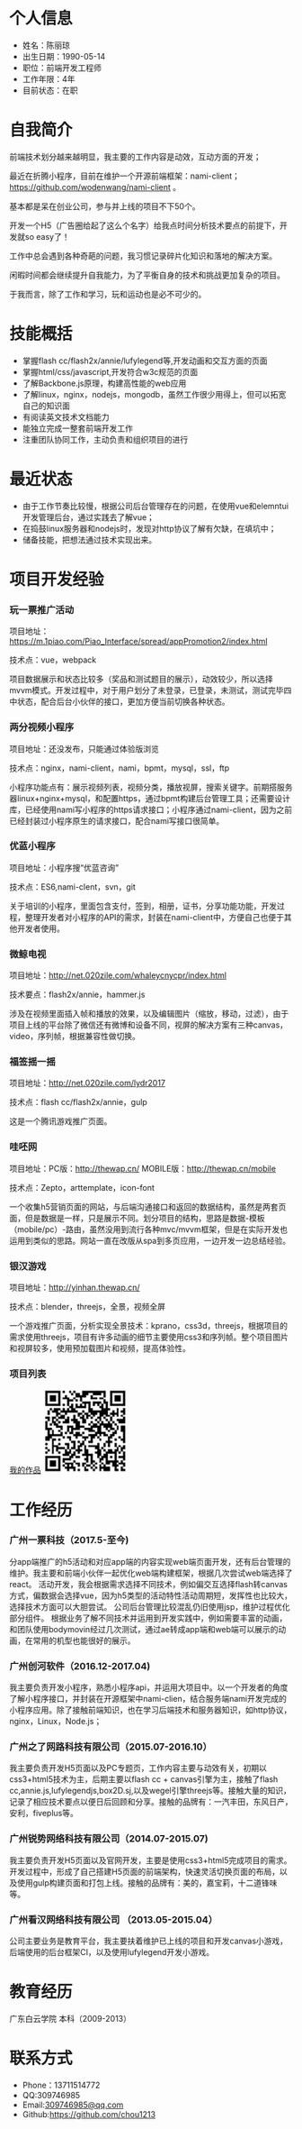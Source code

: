 # 个人信息
- 姓名：陈丽琼
- 出生日期：1990-05-14
- 职位：前端开发工程师
- 工作年限：4年
- 目前状态：在职

# 自我简介
前端技术划分越来越明显，我主要的工作内容是动效，互动方面的开发；

最近在折腾小程序，目前在维护一个开源前端框架：nami-client；https://github.com/wodenwang/nami-client 。

基本都是呆在创业公司，参与并上线的项目不下50个。

开发一个H5（广告圈给起了这么个名字）给我点时间分析技术要点的前提下，开发就so easy了！

工作中总会遇到各种奇葩的问题，我习惯记录碎片化知识和落地的解决方案。

闲暇时间都会继续提升自我能力，为了平衡自身的技术和挑战更加复杂的项目。

于我而言，除了工作和学习，玩和运动也是必不可少的。

# 技能概括
- 掌握flash cc/flash2x/annie/lufylegend等,开发动画和交互方面的页面
- 掌握html/css/javascript,开发符合w3c规范的页面
- 了解Backbone.js原理，构建高性能的web应用
- 了解linux，nginx，nodejs，mongodb，虽然工作很少用得上，但可以拓宽自己的知识面
- 有阅读英文技术文档能力
- 能独立完成一整套前端开发工作
- 注重团队协同工作，主动负责和组织项目的进行

# 最近状态
- 由于工作节奏比较慢，根据公司后台管理存在的问题，在使用vue和elemntui开发管理后台，通过实践去了解vue；
- 在捣鼓linux服务器和nodejs时，发现对http协议了解有欠缺，在填坑中；
- 储备技能，把想法通过技术实现出来。

# 项目开发经验
 ### 玩一票推广活动

 项目地址：https://m.1piao.com/Piao_Interface/spread/appPromotion2/index.html

 技术点：vue，webpack

 项目数据展示和状态比较多（奖品和测试题目的展示），动效较少，所以选择mvvm模式。开发过程中，对于用户划分了未登录，已登录，未测试，测试完毕四中状态，配合后台小伙伴的接口，更加方便当前切换各种状态。

 ### 两分视频小程序

 项目地址：还没发布，只能通过体验版浏览

 技术点：nginx，nami-client，nami，bpmt，mysql，ssl，ftp

 小程序功能点有：展示视频列表，视频分类，播放视屏，搜索关键字。前期搭服务器linux+nginx+mysql，和配置https，通过bpmt构建后台管理工具；还需要设计库，已经使用nami写小程序的https请求接口；小程序通过nami-client，因为之前已经封装过小程序原生的请求接口，配合nami写接口很简单。

 ### 优蓝小程序
 
 项目地址：小程序搜“优蓝咨询”

 技术点：ES6,nami-clent，svn，git
 
 关于培训的小程序，里面包含支付，签到，相册，证书，分享功能功能，开发过程，整理开发者对小程序的API的需求，封装在nami-client中，方便自己也便于其他开发者使用。
 
 ### 微鲸电视
 
 项目地址：http://net.020zile.com/whaleycnycpr/index.html
 
 技术要点：flash2x/annie，hammer.js
 
 涉及在视频里面插入帧和播放的效果，以及编辑图片（缩放，移动，过滤），由于项目上线的平台除了微信还有微博和设备不同，视屏的解决方案有三种canvas，video，序列帧，根据兼容性做切换。
 
 ### 福签摇一摇
 
 项目地址：http://net.020zile.com/lydr2017
 
 技术点：flash cc/flash2x/annie，gulp
 
 这是一个腾讯游戏推广页面。
 
 ### 哇呸网
 
 项目地址：PC版：http://thewap.cn/     MOBILE版：http://thewap.cn/mobile

 技术点：Zepto，arttemplate，icon-font
 
 一个收集h5营销页面的网站，与后端沟通接口和返回的数据结构，虽然是两套页面，但是数据是一样，只是展示不同。划分项目的结构，思路是数据-模板（mobile/pc）-路由，虽然没用到流行各种mvc/mvvm框架，但是在实际开发也运用到类似的思路。网站一直在改版从spa到多页应用，一边开发一边总结经验。
 
 ### 银汉游戏
 
 项目地址：http://yinhan.thewap.cn/
 
 技术点：blender，threejs，全景，视频全屏
 
 一个游戏推广页面，分析实现全景技术：kprano，css3d，threejs，根据项目的需求使用threejs，项目有许多动画的细节主要使用css3和序列帧。整个项目图片和视屏较多，使用预加载图片和视频，提高体验性。
 
 ### 项目列表
 [我的作品](http://choubox.sinaapp.com/myWorks/)
 ![image](https://raw.githubusercontent.com/chou1213/resume/master/images/myWorks.jpeg)
 
 
 # 工作经历
  ### 广州一票科技（2017.5-至今)
 分app端推广的h5活动和对应app端的内容实现web端页面开发，还有后台管理的维护。我主要和前端小伙伴一起优化web端构建框架，根据几次尝试web端选择了react。
活动开发，我会根据需求选择不同技术，例如偏交互选择flash转canvas方式，偏数据会选择vue，因为h5类型的活动特性活动周期短，发挥性也比较大，选择技术方面可以大胆尝试。
公司后台管理比较混乱仍旧使用jsp，维护过程优化部分组件。
根据业务了解不同技术并运用到开发实践中，例如需要丰富的动画，和团队使用bodymovin经过几次测试，通过ae转成app端和web端可以展示的动画，在常用的机型也能很好的展示。


 ### 广州创河软件（2016.12-2017.04)
 我主要负责开发小程序，熟悉小程序api，并运用大项目中。以一个开发者的角度了解小程序接口，并封装在开源框架中nami-clien，结合服务端nami开发完成的小程序应用。除了接触前端知识，也在学习后端技术和服务器知识，如http协议，nginx，Linux，Node.js；
 
 ### 广州之了网路科技有限公司（2015.07-2016.10）
 我主要负责开发H5页面以及PC专题页，工作内容主要与动效有关，初期以css3+html5技术为主，后期主要以flash cc + canvas引擎为主，接触了flash cc,annie.js,lufylegendjs,box2D.sj,以及wegel引擎threejs等。接触大量的知识，记录了相应技术要点以便日后回顾和分享。接触的品牌有：一汽丰田，东风日产，安利，fiveplus等。
 
 ### 广州锐势网络科技有限公司（2014.07-2015.07)
 我主要负责开发H5页面以及官网开发，主要是使用css3+html5完成项目的需求。开发过程中，形成了自己搭建H5页面的前端架构，快速灵活切换页面的布局，以及使用gulp构建页面和打包上线。接触的品牌有：美的，嘉宝莉，十二道锋味等。
 
 ### 广州看汉网络科技有限公司 （2013.05-2015.04）
 公司主要业务是教育平台，我主要扶着维护已上线的项目和开发canvas小游戏，后端使用的后台框架CI，以及使用lufylegend开发小游戏。
 
# 教育经历
广东白云学院 本科（2009-2013）

# 联系方式
- Phone：13711514772
- QQ:309746985
- Email:309746985@qq.com
- Github:https://github.com/chou1213
